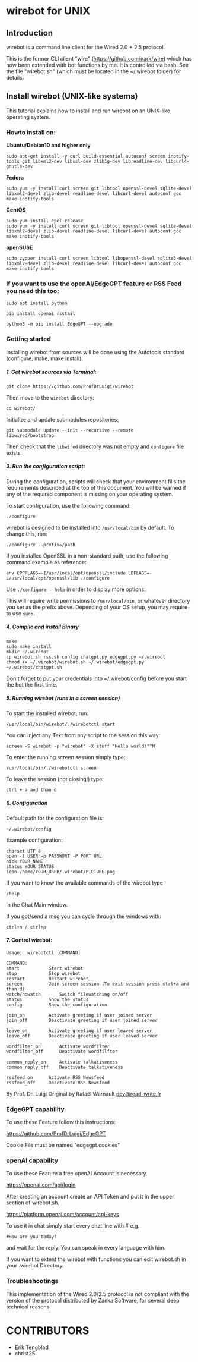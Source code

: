 # wirebot for UNIX

## Introduction

wirebot is a command line client for the Wired 2.0 + 2.5 protocol.

This is the former CLI client "wire" (https://github.com/nark/wire) which has now been extended with bot functions by me. It is controlled via bash. See the file "wirebot.sh" (which must be located in the ~/.wirebot folder) for details.

## Install wirebot (UNIX-like systems)

This tutorial explains how to install and run wirebot on an UNIX-like operating system.

### Howto install on:

**Ubuntu/Debian10 and higher only**

	sudo apt-get install -y curl build-essential autoconf screen inotify-tools git libxml2-dev libssl-dev zlib1g-dev libreadline-dev libcurl4-gnutls-dev

**Fedora**
	
	sudo yum -y install curl screen git libtool openssl-devel sqlite-devel libxml2-devel zlib-devel readline-devel libcurl-devel autoconf gcc make inotify-tools

**CentOS**

	sudo yum install epel-release
	sudo yum -y install curl screen git libtool openssl-devel sqlite-devel libxml2-devel zlib-devel readline-devel libcurl-devel autoconf gcc make inotify-tools

**openSUSE**

	sudo zypper install curl screen libtool libopenssl-devel sqlite3-devel libxml2-devel zlib-devel readline-devel libcurl-devel autoconf gcc make inotify-tools

### If you want to use the openAI/EdgeGPT feature or RSS Feed you need this too:

	sudo apt install python
	
	pip install openai rsstail
	
	python3 -m pip install EdgeGPT --upgrade
	
### Getting started

Installing wirebot from sources will be done using the Autotools standard (configure, make, make install).

##### 1. Get wirebot sources via Terminal:

	git clone https://github.com/ProfDrLuigi/wirebot

Then move to the `wirebot` directory:

	cd wirebot/

Initialize and update submodules repositories:

	git submodule update --init --recursive --remote
	libwired/bootstrap

Then check that the `libwired` directory was not empty and `configure` file exists.

##### 3. Run the configuration script:

During the configuration, scripts will check that your environment fills the requirements described at the top of this document. You will be warned if any of the required component is missing on your operating system.

To start configuration, use the following command:

	./configure

wirebot is designed to be installed into `/usr/local/bin` by default. To change this, run:

	./configure --prefix=/path	

If you installed OpenSSL in a non-standard path, use the following command example as reference:

	env CPPFLAGS=-I/usr/local/opt/openssl/include LDFLAGS=-L/usr/local/opt/openssl/lib ./configure

Use `./configure --help` in order to display more options.

This will require write permissions to `/usr/local/bin`, or whatever directory you set as the prefix above. Depending of your OS setup, you may require to use `sudo`.

##### 4. Compile and install Binary
	make
	sudo make install
	mkdir ~/.wirebot
	cp wirebot.sh rss.sh config chatgpt.py edgegpt.py ~/.wirebot
	chmod +x ~/.wirebot/wirebot.sh ~/.wirebot/edgegpt.py ~/.wirebot/chatgpt.sh

Don't forget to put your credentials into ~/.wirebot/config before you start the bot the first time.

##### 5. Running wirebot (runs in a screen session)

To start the installed wirebot, run:

	/usr/local/bin/wirebot/./wirebotctl start

You can inject any Text from any script to the session this way:
	
	screen -S wirebot -p "wirebot" -X stuff "Hello world!"^M

To enter the running screen session simply type:
	
	/usr/local/bin/./wirebotctl screen
	
To leave the session (not closing!) type:

	ctrl + a and than d

##### 6. Configuration

Default path for the configuration file is:

	~/.wirebot/config
	
Example configuration:

	charset UTF-8
	open -l USER -p PASSWORT -P PORT URL
	nick YOUR_NAME
	status YOUR_STATUS
	icon /home/YOUR_USER/.wirebot/PICTURE.png
	
If you want to know the available commands of the wirebot type

	/help
	
in the Chat Main window.

If you got/send a msg you can cycle through the windows with:

	ctrl+n / ctrl+p

#### 7. Control wirebot:

	Usage:  wirebotctl [COMMAND]

	COMMAND:
	start			Start wirebot
	stop			Stop wirebot
	restart			Restart wirebot
	screen			Join screen session (To exit session press ctrl+a and than d)
	watch/nowatch		Switch filewatching on/off
	status			Show the status
	config			Show the configuration
	
	join_on			Activate greeting if user joined server
	join_off		Deactivate greeting if user joined server
	
	leave_on		Activate greeting if user leaved server
	leave_off		Deactivate greeting if user leaved server

	wordfilter_on		Activate wordfilter
	wordfilter_off		Deactivate wordfilfter
	
	common_reply_on		Activate talkativeness
	common_reply_off	Deactivate talkativeness	
	
	rssfeed_on		Activate RSS Newsfeed
	rssfeed_off		Deactivate RSS Newsfeed

By Prof. Dr. Luigi 
Original by Rafaël Warnault <dev@read-write.fr>

### EdgeGPT capability ###
To use these Feature follow this instructions:

https://github.com/ProfDrLuigi/EdgeGPT

Cookie File must be named "edgegpt.cookies"

### openAI capability ###
To use these Feature a free openAI Account is necessary. 

https://openai.com/api/login

After creating an account create an API Token and put it in the upper section of wirebot.sh.

https://platform.openai.com/account/api-keys

To use it in chat simply start every chat line with # e.g.

	#How are you today?
	
and wait for the reply. You can speak in every language with him.

If you want to extent the wirebot with functions you can edit wirebot.sh in your .wirebot Directory.

### Troubleshootings

This implementation of the Wired 2.0/2.5 protocol is not compliant with the version of the protocol distributed by Zanka Software, for several deep technical reasons.

CONTRIBUTORS
============

- Erik Tengblad
- christ25
